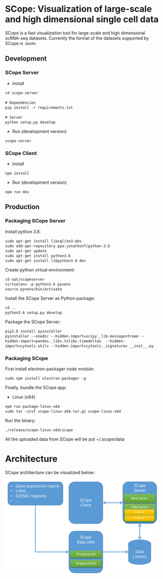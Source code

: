 # SCope: Visualization of large-scale and high dimensional single cell data

SCope is a fast visualization tool for large-scale and high dimensional scRNA-seq datasets.
Currently the format of the datasets supported by SCope is .loom. 

## Development

### SCope Server

- Install
```
cd scope-server

# Dependencies
pip install -r requirements.txt

# Server
python setup.py develop
```

- Run (development version)
```
scope-server
```

### SCope Client

- Install
```
npm install
```

- Run (development version)
```
npm run dev
```

## Production

### Packaging SCope Server

Install python 3.6:
```
sudo apt-get install libsqlite3-dev
sudo add-apt-repository ppa:jonathonf/python-3.6
sudo apt-get update
sudo apt-get install python3.6
sudo apt-get install libpython3.6-dev
```

Create python virtual environment:
```
cd opt/scopeserver
virtualenv -p python3.6 pyvenv
source pyvenv/bin/activate
```

Install the SCope Server as Python package:
```
cd ..
python3.6 setup.py develop
```

Package the SCope Server:
```
pip3.6 install pyinstaller
pyinstaller --onedir --hidden-import=scipy._lib.messagestream --hidden-import=pandas._libs.tslibs.timedeltas  --hidden-import=cytoolz.utils --hidden-import=cytoolz._signatures __init__.py
```

### Packaging SCope

First install electron-packager node module:
```
sudo npm install electron-packager -g
```

Finally, bundle the SCope app:
- Linux (x64)
```
npm run package-linux-x64
sudo tar -zcvf scope-linux-x64.tar.gz scope-linux-x64
```
Run the binary:
```
./release/scope-linux-x64/scope
```

All the uploaded data from SCope will be put ~/.scope/data

# Architecture

SCope architecture can be visualized below:

![GitHub Logo](/images/SCope_architecture.png)